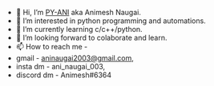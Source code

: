 - 👋 Hi, I’m [PY-ANI](https://py-ani.github.io/py-ani-web/) aka Animesh Naugai.
- 👀 I’m interested in python programming and automations.
- 🌱 I’m currently learning c/c++/python.
- 💞️ I’m looking forward to colaborate and learn.
- 📫 How to reach me -
-  gmail - aninaugai2003@gmail.com,
-  insta dm - ani_naugai_003,
-  discord dm - Animesh#6364



<!---
PY-ANI/PY-ANI is a ✨ special ✨ repository because its `README.md` (this file) appears on your GitHub profile.
You can click the Preview link to take a look at your changes.
--->
